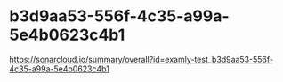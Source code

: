 # b3d9aa53-556f-4c35-a99a-5e4b0623c4b1
https://sonarcloud.io/summary/overall?id=examly-test_b3d9aa53-556f-4c35-a99a-5e4b0623c4b1
